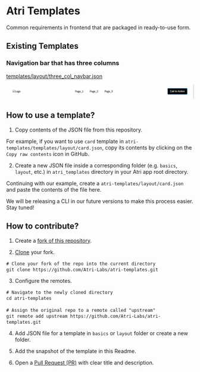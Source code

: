 # Atri Templates
Common requirements in frontend that are packaged in ready-to-use form. 

## Existing Templates

### Navigation bar that has three columns
[templates/layout/three_col_navbar.json](templates/layout/three_col_navbar.json)

![navbar](static/navbar.png)

## How to use a template?

1. Copy contents of the JSON file from this repository. 

For example, if you want to use `card` template in `atri-templates/templates/layout/card.json`, copy its contents by clicking on the `Copy raw contents` icon in GitHub. 

2. Create a new JSON file inside a corresponding folder (e.g. `basics`, `layout`, etc.) in `atri_templates` directory in your Atri app root directory. 

Continuing with our example, create a `atri-templates/layout/card.json` and paste the contents of the file here. 

We will be releasing a CLI in our future versions to make this process easier. Stay tuned!

## How to contribute?

1. Create a [fork of this repository](https://docs.github.com/en/get-started/quickstart/fork-a-repo#forking-a-repository). 

2. [Clone](https://docs.github.com/en/get-started/quickstart/contributing-to-projects#cloning-a-fork) your fork. 

```shell
# Clone your fork of the repo into the current directory
git clone https://github.com/Atri-Labs/atri-templates.git
```

3. Configure the remotes. 

```shell
# Navigate to the newly cloned directory
cd atri-templates

# Assign the original repo to a remote called "upstream"
git remote add upstream https://github.com/Atri-Labs/atri-templates.git
```

4. Add JSON file for a template in `basics` or `layout` folder or create a new folder. 

5. Add the snapshot of the template in this Readme. 

6. Open a [Pull Request (PR)](https://docs.github.com/en/pull-requests/collaborating-with-pull-requests/proposing-changes-to-your-work-with-pull-requests/creating-a-pull-request-from-a-fork) with clear title and description.